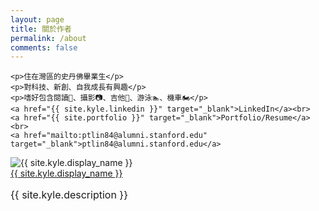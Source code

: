 ```yaml
---
layout: page
title: 關於作者
permalink: /about
comments: false
---
```


<div class="row justify-content-between">
  <div class="col-md-7 pr-5">

    <p>住在灣區的史丹佛畢業生</p>
    <p>對科技、新創、自我成長有興趣</p>
    <p>嗜好包含閱讀📖、攝影📷、吉他🎸、游泳🏊、機車🏍️</p>
    <a href="{{ site.kyle.linkedin }}" target="_blank">LinkedIn</a><br>
    <a href="{{ site.portfolio }}" target="_blank">Portfolio/Resume</a><br>
    <a href="mailto:ptlin84@alumni.stanford.edu" target="_blank">ptlin84@alumni.stanford.edu</a>
  </div>

  <div class="col-md-5">
    <div class="sticky-top sticky-top-80">
      <div class="row post-top-meta">
        <div class="col-xs-12 col-md-3 col-lg-2 text-center text-md-left mb-4 mb-md-0">
          <img class="author-thumb" src="{{ site.baseurl }}/{{ site.kyle.avatar }}" alt="{{ site.kyle.display_name }}">
        </div>
        <div class="col-xs-12 col-md-9 col-lg-10 text-center text-md-left">
          <a target="_blank" class="link-dark" href="{{ site.kyle.web }}">{{ site.kyle.display_name }}</a>
          <!-- <a target="_blank" href="{{ site.kyle.twitter }}" class="btn follow">Follow</a> -->
          <p style="font-size:16px;" class="author-description">{{ site.kyle.description }}</p>
        </div>
      </div>
    </div>
  </div>
</div>
